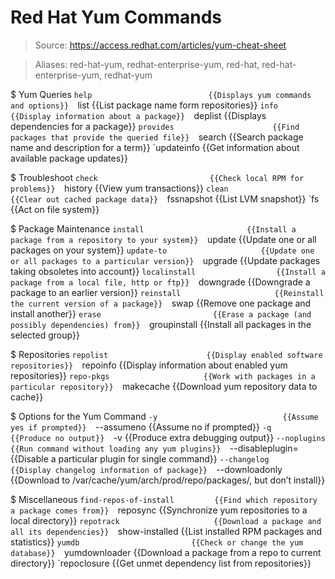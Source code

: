 # Red Hat Yum Commands

> Source: https://access.redhat.com/articles/yum-cheat-sheet

> Aliases: red-hat-yum, redhat-enterprise-yum, red-hat, red-hat-enterprise-yum, redhat-yum

$ Yum Queries
    `help                          {{Displays yum commands and options}} 
    `list                          {{List package name form repositories}} 
    `info                          {{Display information about a package}} 
    `deplist                       {{Displays dependencies for a package}} 
    `provides                      {{Find packages that provide the queried file}} 
    `search                        {{Search package name and description for a term}} 
    `updateinfo                    {{Get information about available package updates}} 

$ Troubleshoot
    `check                         {{Check local RPM for problems}} 
    `history                       {{View yum transactions}} 
    `clean                         {{Clear out cached package data}} 
    `fssnapshot                    {{List LVM snapshot}} 
    `fs                            {{Act on file system}} 

$ Package Maintenance
    `install                       {{Install a package from a repository to your system}} 
    `update                        {{Update one or all packages on your system}} 
    `update-to                     {{Update one or all packages to a particular version}} 
    `upgrade                       {{Update packages taking obsoletes into account}} 
    `localinstall                  {{Install a package from a local file, http or ftp}} 
    `downgrade                     {{Downgrade a package to an earlier version}} 
    `reinstall                     {{Reinstall the current version of a package}} 
    `swap                          {{Remove one package and install another}} 
    `erase                         {{Erase a package (and possibly dependencies) from}} 
    `groupinstall                  {{Install all packages in the selected group}} 

$ Repositories
    `repolist                      {{Display enabled software repositories}} 
    `repoinfo                      {{Display information about enabled yum repositories}} 
    `repo-pkgs                     {{Work with packages in a particular repository}} 
    `makecache                     {{Download yum repository data to cache}} 

$ Options for the Yum Command
    `-y                            {{Assume yes if prompted}} 
    `--assumeno                    {{Assume no if prompted}} 
    `-q                            {{Produce no output}} 
    `-v                            {{Produce extra debugging output}} 
    `--noplugins                   {{Run command without loading any yum plugins}} 
    `--disableplugin=              {{Disable a particular plugin for single command}} 
    `--changelog                   {{Display changelog information of package}} 
    `--downloadonly                {{Download to /var/cache/yum/arch/prod/repo/packages/, but don’t install}} 

$ Miscellaneous
    `find-repos-of-install         {{Find which repository a package comes from}} 
    `reposync                      {{Synchronize yum repositories to a local directory}} 
    `repotrack                     {{Download a package and all its dependencies}} 
    `show-installed                {{List installed RPM packages and statistics}} 
    `yumdb                         {{Check or change the yum database}} 
    `yumdownloader                 {{Download a package from a repo to current directory}} 
    `repoclosure                   {{Get unmet dependency list from repositories}} 


